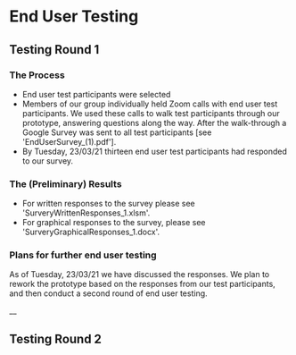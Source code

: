# End User Testing

## Testing Round 1


### The Process

- End user test participants were selected 
- Members of our group individually held Zoom calls with end user test participants. We used these calls to walk test participants through our prototype, answering questions along the way. After the walk-through a Google Survey was sent to all test participants [see 'EndUserSurvey_(1).pdf']. 
- By Tuesday, 23/03/21 thirteen end user test participants had responded to our survey. 


### The (Preliminary) Results

- For written responses to the survey please see 'SurveryWrittenResponses_1.xlsm'.
- For graphical responses to the survey, please see 'SurveryGraphicalResponses_1.docx'.


### Plans for further end user testing

As of Tuesday, 23/03/21 we have discussed the responses. We plan to rework the prototype based on the responses from our test participants, and then conduct a second round of end user testing. 

__

## Testing Round 2
